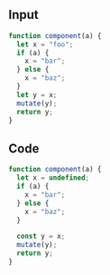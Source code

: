 
## Input

```javascript
function component(a) {
  let x = "foo";
  if (a) {
    x = "bar";
  } else {
    x = "baz";
  }
  let y = x;
  mutate(y);
  return y;
}

```

## Code

```javascript
function component(a) {
  let x = undefined;
  if (a) {
    x = "bar";
  } else {
    x = "baz";
  }

  const y = x;
  mutate(y);
  return y;
}

```
      